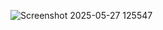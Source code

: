![Screenshot 2025-05-27 125547](https://github.com/user-attachments/assets/8c0861f0-efa1-447c-bb61-cdb5d0c438c9)
